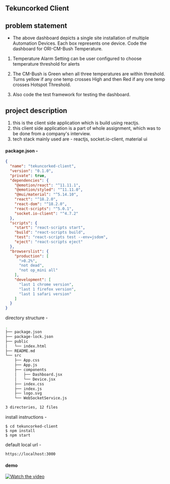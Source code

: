 ## Tekuncorked Client 


## problem statement

-  The above dashboard depicts a single site installation of multiple Automation Devices. Each box
represents one device. Code the dashboard for ORI-CM-Bush Temperature.


1. Temperature Alarm Setting can be user configured to choose temperature threshold for
alerts

2. The CM-Bush is Green when all three temperatures are within threshold. Turns yellow if
any one temp crosses High and then Red if any one temp crosses Hotspot Threshold.

3. Also code the test framework for testing the dashboard.


  
## project description

1. this is the client side application which is build using reactjs.
2. this client side application is a part of whole assignment, which was to be done from a company's interview.
3. tech stack mainly used are - reactjs, socket.io-client, material ui



#### package.json - 
```json
{
  "name": "tekuncorked-client",
  "version": "0.1.0",
  "private": true,
  "dependencies": {
    "@emotion/react": "^11.11.1",
    "@emotion/styled": "^11.11.0",
    "@mui/material": "^5.14.10",
    "react": "^18.2.0",
    "react-dom": "^18.2.0",
    "react-scripts": "^5.0.1",
    "socket.io-client": "^4.7.2"
  },
  "scripts": {
    "start": "react-scripts start",
    "build": "react-scripts build",
    "test": "react-scripts test --env=jsdom",
    "eject": "react-scripts eject"
  },
  "browserslist": {
    "production": [
      ">0.2%",
      "not dead",
      "not op_mini all"
    ],
    "development": [
      "last 1 chrome version",
      "last 1 firefox version",
      "last 1 safari version"
    ]
  }
}
```

directory structure - 

```bash
.
├── package.json
├── package-lock.json
├── public
│   └── index.html
├── README.md
└── src
    ├── App.css
    ├── App.js
    ├── components
    │   ├── Dashboard.jsx
    │   └── Device.jsx
    ├── index.css
    ├── index.js
    ├── logo.svg
    └── WebSocketService.js

3 directories, 12 files
```
install instructions - 
```
$ cd tekuncorked-client
$ npm install
$ npm start

```

default local url - 
```
https://localhost:3000
```


#### demo 

[![Watch the video](https://img.youtube.com/vi/fbt3ZuXG_0s/default.jpg)](https://youtu.be/fbt3ZuXG_0s?si=Eydu_QxOUA5Jo3T-)